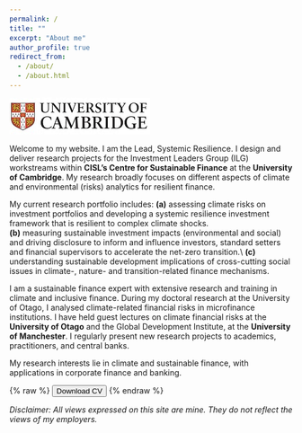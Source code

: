 ```yaml
---
permalink: /
title: ""
excerpt: "About me"
author_profile: true
redirect_from: 
  - /about/
  - /about.html
---
```

![](../images/cam_logo.jpg)

Welcome to my website. I am the Lead, Systemic Resilience. I design and deliver research projects for the Investment Leaders Group (ILG) workstreams within **CISL’s Centre for Sustainable Finance** at the **University of Cambridge**. My research broadly focuses on different aspects of climate and environmental (risks) analytics for resilient finance. 

My current research portfolio includes: 
**(a)** assessing climate risks on investment portfolios and developing a systemic resilience investment framework that is resilient to complex climate shocks.\
**(b)** measuring sustainable investment impacts (environmental and social) and driving disclosure to inform and influence investors, standard setters and financial supervisors to accelerate the net-zero transition.\ 
**(c)** understanding sustainable development implications of cross-cutting social issues in climate-, nature- and transition-related finance mechanisms.

I am a sustainable finance expert with extensive research and training in climate and inclusive finance. During my doctoral research at the University of Otago, I analysed climate-related financial risks in microfinance institutions. I have held guest lectures on climate financial risks at the **University of Otago** and the Global Development Institute, at the **University of Manchester**. I regularly present new research projects to academics, practitioners, and central banks.

My research interests lie in climate and sustainable finance, with applications in corporate finance and banking.

{% raw %}
<button onclick="window.open('/files/IFTEKHAR_CV.pdf')">Download CV</button>
{% endraw %}

*Disclaimer: All views expressed on this site are mine. They do not reflect the views of my employers.*
